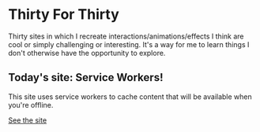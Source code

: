 # Thirty For Thirty

Thirty sites in which I recreate interactions/animations/effects I think are cool or simply challenging or interesting. It's a way for me to learn things I don't otherwise have the opportunity to explore.

## Today's site: Service Workers!

This site uses service workers to cache content that will be available when you're offline.

[See the site](https://akiryk.github.io/thirty-sites-3/index.html)
